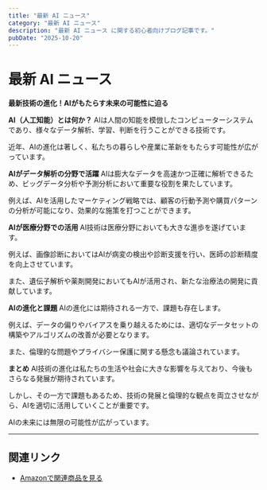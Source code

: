 ```yaml
---
title: "最新 AI ニュース"
category: "最新 AI ニュース"
description: "最新 AI ニュース に関する初心者向けブログ記事です。"
pubDate: "2025-10-20"
---
```


# 最新 AI ニュース

**最新技術の進化！AIがもたらす未来の可能性に迫る**

**AI（人工知能）とは何か？**
AIは人間の知能を模倣したコンピューターシステムであり、様々なデータ解析、学習、判断を行うことができる技術です。

近年、AIの進化は著しく、私たちの暮らしや産業に革新をもたらす可能性が広がっています。



**AIがデータ解析の分野で活躍**
AIは膨大なデータを高速かつ正確に解析できるため、ビッグデータ分析や予測分析において重要な役割を果たしています。

例えば、AIを活用したマーケティング戦略では、顧客の行動予測や購買パターンの分析が可能になり、効果的な施策を打つことができます。



**AIが医療分野での活用**
AI技術は医療分野においても大きな進歩を遂げています。

例えば、画像診断においてはAIが病変の検出や診断支援を行い、医師の診断精度を向上させています。

また、遺伝子解析や薬剤開発においてもAIが活用され、新たな治療法の開発に貢献しています。



**AIの進化と課題**
AIの進化には期待される一方で、課題も存在します。

例えば、データの偏りやバイアスを乗り越えるためには、適切なデータセットの構築やアルゴリズムの改善が必要となります。

また、倫理的な問題やプライバシー保護に関する懸念も議論されています。



**まとめ**
AI技術の進化は私たちの生活や社会に大きな影響を与えており、今後もさらなる発展が期待されています。

しかし、その一方で課題もあるため、技術の発展と倫理的な観点を両立させながら、AIを適切に活用していくことが重要です。

AIの未来には無限の可能性が広がっています。



---

## 関連リンク

- [Amazonで関連商品を見る](https://www.amazon.co.jp/s?k=%E6%9C%80%E6%96%B0+AI+%E3%83%8B%E3%83%A5%E3%83%BC%E3%82%B9&tag=autowritehubai-22)
